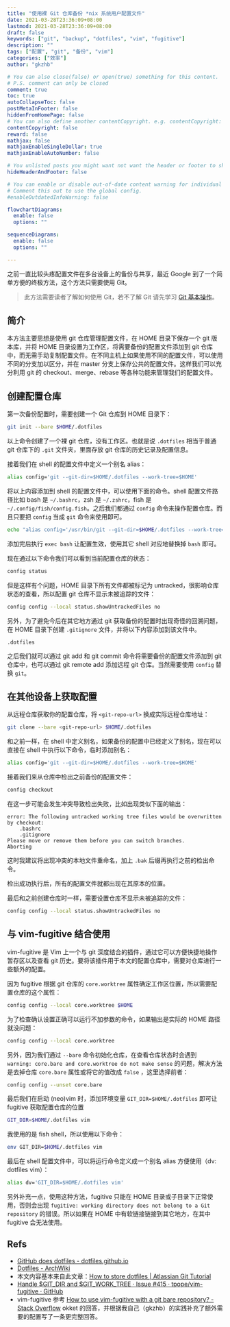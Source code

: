 ```yaml
---
title: "使用裸 Git 仓库备份 *nix 系统用户配置文件"
date: 2021-03-28T23:36:09+08:00
lastmod: 2021-03-28T23:36:09+08:00
draft: false
keywords: ["git", "backup", "dotfiles", "vim", "fugitive"]
description: ""
tags: ["配置", "git", "备份", "vim"]
categories: ["效率"]
author: "gkzhb"

# You can also close(false) or open(true) something for this content.
# P.S. comment can only be closed
comment: true
toc: true
autoCollapseToc: false
postMetaInFooter: false
hiddenFromHomePage: false
# You can also define another contentCopyright. e.g. contentCopyright: "This is another copyright."
contentCopyright: false
reward: false
mathjax: false
mathjaxEnableSingleDollar: true
mathjaxEnableAutoNumber: false

# You unlisted posts you might want not want the header or footer to show
hideHeaderAndFooter: false

# You can enable or disable out-of-date content warning for individual post.
# Comment this out to use the global config.
#enableOutdatedInfoWarning: false

flowchartDiagrams:
  enable: false
  options: ""

sequenceDiagrams: 
  enable: false
  options: ""

---
```


之前一直比较头疼配置文件在多台设备上的备份与共享，最近 Google 到了一个简单方便的终极方法，这个方法只需要使用 Git。

> 此方法需要读者了解如何使用 Git，若不了解 Git 请先学习 [Git 基本操作](https://www.liaoxuefeng.com/wiki/896043488029600/896827951938304)。

<!--more-->

## 简介

本方法主要思想是使用 git 仓库管理配置文件，在 HOME 目录下保存一个 git 版本库，并将 HOME 目录设置为工作区，将需要备份的配置文件添加到 git 仓库中，而无需手动复制配置文件。在不同主机上如果使用不同的配置文件，可以使用不同的分支加以区分，并在 master 分支上保存公共的配置文件。这样我们可以充分利用 git 的 checkout、merge、rebase 等各种功能来管理我们的配置文件。

## 创建配置仓库

第一次备份配置时，需要创建一个 Git 仓库到 HOME 目录下：

```bash
git init --bare $HOME/.dotfiles
```

以上命令创建了一个裸 git 仓库，没有工作区。也就是说 `.dotfiles` 相当于普通 git 仓库下的 `.git` 文件夹，里面存放 git 仓库的历史记录及配置信息。

接着我们在 shell 的配置文件中定义一个别名 alias：

```bash
alias config='git --git-dir=$HOME/.dotfiles --work-tree=$HOME'
```

将以上内容添加到 shell 的配置文件中，可以使用下面的命令。shell 配置文件路径比如 bash 是 `~/.bashrc`，zsh 是 `~/.zshrc`，fish 是 `~/.config/fish/config.fish`。之后我们都通过 `config` 命令来操作配置仓库。而且只要把 `config` 当成 `git` 命令来使用即可。

```bash
echo "alias config='/usr/bin/git --git-dir=$HOME/.dotfiles --work-tree=$HOME'" >> $HOME/.bashrc
```

添加完后执行 `exec bash` 让配置生效，使用其它 shell 对应地替换掉 `bash` 即可。

现在通过以下命令我们可以看到当前配置仓库的状态：

```bash
config status
```

但是这样有个问题，HOME 目录下所有文件都被标记为 untracked，很影响仓库状态的查看，所以配置 git 仓库不显示未被追踪的文件：

```bash
config config --local status.showUntrackedFiles no
```

另外，为了避免今后在其它地方通过 git 获取备份的配置时出现奇怪的回溯问题，在 HOME 目录下创建 `.gitignore` 文件，并将以下内容添加到该文件中。

```text
.dotfiles
```

之后我们就可以通过 git add 和 git commit 命令将需要备份的配置文件添加到 git 仓库中，也可以通过 git remote add 添加远程 git 仓库。当然需要使用 `config` 替换 `git`。

## 在其他设备上获取配置

从远程仓库获取你的配置仓库，将 `<git-repo-url>` 换成实际远程仓库地址：

```bash
git clone --bare <git-repo-url> $HOME/.dotfiles
```

和之前一样，在 shell 中定义别名，如果备份的配置中已经定义了别名，现在可以直接在 shell 中执行以下命令，临时添加别名：

```bash
alias config='git --git-dir=$HOME/.dotfiles --work-tree=$HOME'
```

接着我们来从仓库中检出之前备份的配置文件：

```bash
config checkout
```

在这一步可能会发生冲突导致检出失败，比如出现类似下面的输出：

```text
error: The following untracked working tree files would be overwritten by checkout:
    .bashrc
    .gitignore
Please move or remove them before you can switch branches.
Aborting
```

这时我建议将出现冲突的本地文件重命名，加上 `.bak` 后缀再执行之前的检出命令。

检出成功执行后，所有的配置文件就都出现在其原本的位置。

最后和之前创建仓库时一样，需要设置仓库不显示未被追踪的文件：

```bash
config config --local status.showUntrackedFiles no
```

## 与 vim-fugitive 结合使用

vim-fugitive 是 Vim 上一个与 git 深度结合的插件，通过它可以方便快捷地操作暂存区以及查看 git 历史。要将该插件用于本文的配置仓库中，需要对仓库进行一些额外的配置。

因为 fugitive 根据 git 仓库的 `core.worktree` 属性确定工作区位置，所以需要配置仓库的这个属性：

```bash
config config --local core.worktree $HOME
```

为了检查确认设置正确可以运行不加参数的命令，如果输出是实际的 HOME 路径就没问题：

```bash
config config --local core.worktree
```

另外，因为我们通过 `--bare` 命令初始化仓库，在查看仓库状态时会遇到 `warning: core.bare and core.worktree do not make sense` 的问题，解决方法是去掉仓库 `core.bare` 属性或将它的值改成 `false` ，这里选择前者：

```bash
config config --unset core.bare
```

最后我们在启动 (neo)vim 时，添加环境变量 `GIT_DIR=$HOME/.dotfiles` 即可让 fugitive 获取配置仓库的位置

```bash
GIT_DIR=$HOME/.dotfiles vim
```

我使用的是 fish shell，所以使用以下命令：

```bash
env GIT_DIR=$HOME/.dotfiles vim
```

最后在 shell 配置文件中，可以将运行命令定义成一个别名 alias 方便使用（dv: dotfiles vim）：

```bash
alias dv='GIT_DIR=$HOME/.dotfiles vim'
```

另外补充一点，使用这种方法，fugitive 只能在 HOME 目录或子目录下正常使用，否则会出现 `fugitive: working directory does not belong to a Git repository` 的错误。所以如果在 HOME 中有软链接链接到其它地方，在其中 fugitive 会无法使用。

## Refs

* [GitHub does dotfiles - dotfiles.github.io](https://dotfiles.github.io/)
* [Dotfiles - ArchWiki](https://wiki.archlinux.org/index.php/Dotfiles)
* 本文内容基本来自此文章：[How to store dotfiles | Atlassian Git Tutorial](https://www.atlassian.com/git/tutorials/dotfiles)
* [Handle $GIT_DIR and $GIT_WORK_TREE · Issue #415 · tpope/vim-fugitive · GitHub](https://github.com/tpope/vim-fugitive/issues/415#issuecomment-37855823)
* vim-fugitive 参考 [How to use vim-fugitive with a git bare repository? - Stack Overflow](https://stackoverflow.com/questions/65021175/how-to-use-vim-fugitive-with-a-git-bare-repository) okket 的回答，并根据我自己（gkzhb）的实践补充了额外需要的配置写了一条更完整回答。
